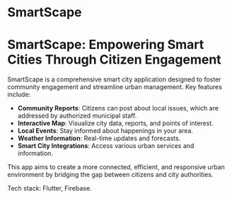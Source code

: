 # SmartScape
# SmartScape: Empowering Smart Cities Through Citizen Engagement

SmartScape is a comprehensive smart city application designed to foster community engagement and streamline urban management. Key features include:

- **Community Reports**: Citizens can post about local issues, which are addressed by authorized municipal staff.
- **Interactive Map**: Visualize city data, reports, and points of interest.
- **Local Events**: Stay informed about happenings in your area.
- **Weather Information**: Real-time updates and forecasts.
- **Smart City Integrations**: Access various urban services and information.

This app aims to create a more connected, efficient, and responsive urban environment by bridging the gap between citizens and city authorities.

Tech stack: Flutter, Firebase.
